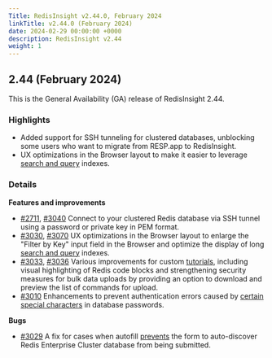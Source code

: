 ```yaml
---
Title: RedisInsight v2.44.0, February 2024
linkTitle: v2.44.0 (February 2024)
date: 2024-02-29 00:00:00 +0000
description: RedisInsight v2.44
weight: 1
---
```

## 2.44 (February 2024)
This is the General Availability (GA) release of RedisInsight 2.44.

### Highlights
- Added support for SSH tunneling for clustered databases, unblocking some users who want to migrate from RESP.app to RedisInsight.
- UX optimizations in the Browser layout to make it easier to leverage [search and query](https://redis.io/docs/interact/search-and-query/?utm_source=redisinsight&utm_medium=main&utm_campaign=redisinsight_release_notes) indexes.

### Details

**Features and improvements**
- [#2711](https://github.com/RedisInsight/RedisInsight/pull/2711), [#3040](https://github.com/RedisInsight/RedisInsight/pull/3040) Connect to your clustered Redis database via SSH tunnel using a password or private key in PEM format.
- [#3030](https://github.com/RedisInsight/RedisInsight/pull/3030), [#3070](https://github.com/RedisInsight/RedisInsight/pull/3070) UX optimizations in the Browser layout to enlarge the "Filter by Key" input field in the Browser and optimize the display of long [search and query](https://redis.io/docs/interact/search-and-query/?utm_source=redisinsight&utm_medium=main&utm_campaign=redisinsight_release_notes) indexes.
- [#3033](https://github.com/RedisInsight/RedisInsight/pull/3033), [#3036](https://github.com/RedisInsight/RedisInsight/pull/3036) Various improvements for custom [tutorials](https://github.com/RedisInsight/Tutorials), including visual highlighting of Redis code blocks and strengthening security measures for bulk data uploads by providing an option to download and preview the list of commands for upload.
- [#3010](https://github.com/RedisInsight/RedisInsight/pull/3010) Enhancements to prevent authentication errors caused by [certain special characters](https://github.com/RedisInsight/RedisInsight/issues/3019) in database passwords. 

**Bugs**
- [#3029](https://github.com/RedisInsight/RedisInsight/pull/3029) A fix for cases when autofill [prevents](https://github.com/RedisInsight/RedisInsight/issues/3026) the form to auto-discover Redis Enterprise Cluster database from being submitted.

